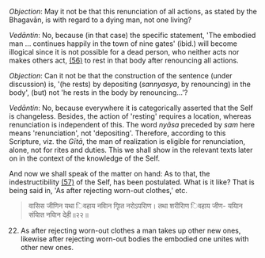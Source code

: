 *Objection*: May it not be that this renunciation of all actions, as stated by the Bhagavān, is with regard to a dying man, not one living?

*Vedāntin*: No, because (in that case) the specific statement, 'The embodied man ... continues happily in the town of nine gates' (ibid.) will become illogical since it is not possible for a dead person, who neither acts nor makes others act, [\(56\)](#page--1-0) to rest in that body after renouncing all actions.

*Objection*: Can it not be that the construction of the sentence (under discussion) is, '(he rests) by depositing (*sannyasya*, by renouncing) in the body', (but) not 'he rests in the body by renouncing...'?

*Vedāntin*: No, because everywhere it is categorically asserted that the Self is changeless. Besides, the action of 'resting' requires a location, whereas renunciation is independent of this. The word *nyāsa* preceded by *sam* here means 'renunciation', not 'depositing'. Therefore, according to this Scripture, viz. the *Gītā*, the man of realization is eligible for renunciation, alone, not for rites and duties. This we shall show in the relevant texts later on in the context of the knowledge of the Self.

And now we shall speak of the matter on hand: As to that, the indestructibility [\(57\)](#page--1-1) of the Self, has been postulated. What is it like? That is being said in, 'As after rejecting worn-out clothes,' etc.

> वासिस जीणिन यथा िवहाय नवािन गृाित नरोऽपरािण। तथा शरीरािण िवहाय जीण- ययािन संयाित नवािन देही॥२२॥

22. As after rejecting worn-out clothes a man takes up other new ones, likewise after rejecting worn-out bodies the embodied one unites with other new ones.
